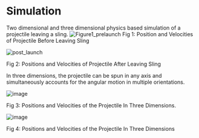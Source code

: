 # Simulation
Two dimensional and three dimensional physics based simulation of a projectile leaving a sling.
  ![Figure1_prelaunch](https://github.com/StephenThacker/Simulation/assets/35053174/97e97a53-4e6a-43c6-b76a-7630747c7980) 
Fig 1: Position and Velocities of Projectile Before Leaving Sling

![post_launch](https://github.com/StephenThacker/Simulation/assets/35053174/a3cb1ed3-5259-434d-945a-0a0bb81dfe39) 

Fig 2: Positions and Velocities of Projectile After Leaving Sling

In three dimensions, the projectile can be spun in any axis and simultaneously accounts for the angular motion in multiple orientations.

![image](https://github.com/StephenThacker/Simulation/assets/35053174/940b3e12-151c-4646-8d69-149945145b62)

Fig 3: Positions and Velocities of the Projectile In Three Dimensions.

![image](https://github.com/StephenThacker/Simulation/assets/35053174/4e0398d6-092f-43e2-9c3f-dddd219ebb3d) 

Fig 4: Positions and Velocities of the Projectile In Three Dimensions
